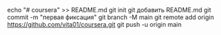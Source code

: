 echo "# coursera" >> README.md 
git init
git добавить README.md 
git commit -m "первая фиксация"
git branch -M main
git remote add origin https://github.com/vita01/coursera.git
git push -u origin main
